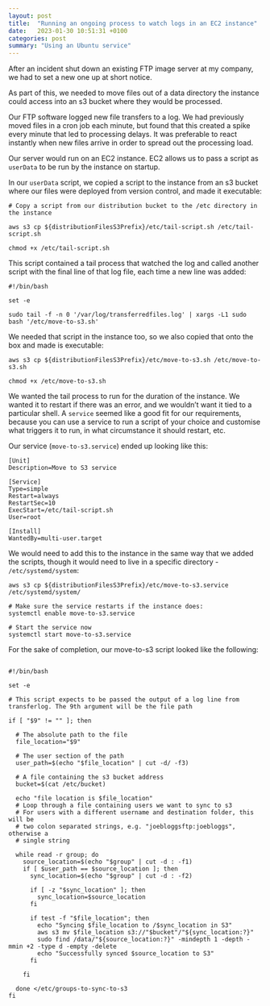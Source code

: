 ```yaml
---
layout: post
title:  "Running an ongoing process to watch logs in an EC2 instance"
date:   2023-01-30 10:51:31 +0100
categories: post
summary: "Using an Ubuntu service"
---
```


After an incident shut down an existing FTP image server at my company, we had to set a new one up at short notice.

As part of this, we needed to move files out of a data directory the instance could access into an s3 bucket where they would be processed.

Our FTP software logged new file transfers to a log. We had previously moved files in a cron job each minute, but found that this created a spike every minute that led to processing delays. It was preferable to react instantly when new files arrive in order to spread out the processing load.

Our server would run on an EC2 instance. EC2 allows us to pass a script as `userData` to be run by the instance on startup.

In our `userData` script, we copied a script to the instance from an s3 bucket where our files were deployed from version control, and made it executable:

```
# Copy a script from our distribution bucket to the /etc directory in the instance

aws s3 cp ${distributionFilesS3Prefix}/etc/tail-script.sh /etc/tail-script.sh

chmod +x /etc/tail-script.sh
```

This script contained a tail process that watched the log and called another script with the final line of that log file, each time a new line was added:

```
#!/bin/bash

set -e

sudo tail -f -n 0 '/var/log/transferredfiles.log' | xargs -L1 sudo bash '/etc/move-to-s3.sh'
```
We needed that script in the instance too, so we also copied that onto the box and made is executable:

```
aws s3 cp ${distributionFilesS3Prefix}/etc/move-to-s3.sh /etc/move-to-s3.sh

chmod +x /etc/move-to-s3.sh
```

We wanted the tail process to run for the duration of the instance. We wanted it to restart if there was an error, and we wouldn’t want it tied to a particular shell. A `service` seemed like a good fit for our requirements, because you can use a service to run a script of your choice and customise what triggers it to run, in what circumstance it should restart, etc.

Our service (`move-to-s3.service`) ended up looking like this:

```
[Unit]
Description=Move to S3 service

[Service]
Type=simple
Restart=always
RestartSec=10
ExecStart=/etc/tail-script.sh
User=root

[Install]
WantedBy=multi-user.target
```

We would need to add this to the instance in the same way that we added the scripts, though it would need to live in a specific directory - `/etc/systemd/system`:

```
aws s3 cp ${distributionFilesS3Prefix}/etc/move-to-s3.service /etc/systemd/system/

# Make sure the service restarts if the instance does:
systemctl enable move-to-s3.service

# Start the service now
systemctl start move-to-s3.service
```

For the sake of completion, our move-to-s3 script looked like the following:

```

#!/bin/bash

set -e

# This script expects to be passed the output of a log line from transferlog. The 9th argument will be the file path

if [ "$9" != "" ]; then

  # The absolute path to the file
  file_location="$9"

  # The user section of the path
  user_path=$(echo "$file_location" | cut -d/ -f3)

  # A file containing the s3 bucket address
  bucket=$(cat /etc/bucket)

  echo "file location is $file_location"
  # Loop through a file containing users we want to sync to s3
  # For users with a different username and destination folder, this will be
  # two colon separated strings, e.g. "joebloggsftp:joebloggs", otherwise a
  # single string

  while read -r group; do
    source_location=$(echo "$group" | cut -d : -f1)
    if [ $user_path == $source_location ]; then
      sync_location=$(echo "$group" | cut -d : -f2)

      if [ -z "$sync_location" ]; then
        sync_location=$source_location
      fi

      if test -f "$file_location"; then
        echo "Syncing $file_location to /$sync_location in S3"
        aws s3 mv $file_location s3://"$bucket"/"${sync_location:?}"
        sudo find /data/"${source_location:?}" -mindepth 1 -depth -mmin +2 -type d -empty -delete
        echo "Successfully synced $source_location to S3"
      fi

    fi

  done </etc/groups-to-sync-to-s3
fi

```

 

